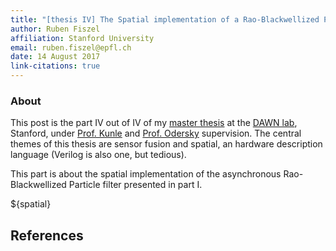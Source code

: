 ```yaml
---
title: "[thesis IV] The Spatial implementation of a Rao-Blackwellized Particle Filter"
author: Ruben Fiszel
affiliation: Stanford University
email: ruben.fiszel@epfl.ch
date: 14 August 2017
link-citations: true
---
```


### About

This post is the part IV out of IV of my [master thesis](/assets/thesis.pdf) at the [DAWN lab](http://dawn.cs.stanford.edu/), Stanford, under [Prof. Kunle](http://arsenalfc.stanford.edu/kunle) and [Prof. Odersky](http://lampwww.epfl.ch/~odersky/) supervision. The central themes of this thesis are sensor fusion and spatial, an hardware description language (Verilog is also one, but tedious). 

This part is about the spatial implementation of the asynchronous Rao-Blackwellized Particle filter presented in part I.

${spatial}

## References
